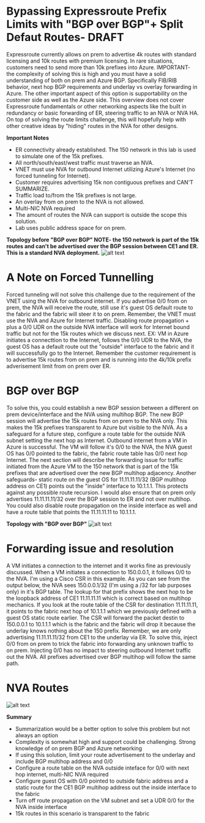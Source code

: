 # Bypassing Expressroute Prefix Limits with "BGP over BGP"+ Split Defaut Routes- DRAFT
Expressroute currently allows on prem to advertise 4k routes with standard licensing and 10k routes with premium licensing. In rare situations, customers need to send more than 10k prefixes into Azure. IMPORTANT- the complexity of solving this is high and you must have a solid understanding of both on prem and Azure BGP. Specifically FIB/RIB
behavior, next hop BGP requirements and underlay vs overlay forwarding in Azure. The other important aspect of this option is supportability on the customer side as well as
the Azure side. This overview does not cover Expressroute fundamentals or other networking aspects like the built in redundancy or basic forwarding of ER, steering traffic to
an NVA or NVA HA. On top of solving the route limits challenge, this will hopefully help with other creative ideas by "hiding" routes in the NVA for other designs.

**Important Notes**
- ER connectivity already established. The 150 network in this lab is used to simulate one of the 15k prefixes.
- All north/south/east/west traffic must traverse an NVA.
- VNET must use NVA for outbound Internet utilizing Azure's Internet (no forced tunneling for Internet).
- Customer requires advertising 15k non contiguous prefixes and CAN'T SUMMARIZE.
- Traffic load to/from the 15k prefixes is not large.
- An overlay from on prem to the NVA is not allowed.
- Multi-NIC NVA required
- The amount of routes the NVA can support is outside the scope this solution.
- Lab uses public address space for on prem.

**Topology before "BGP over BGP" NOTE- the 150 network is part of the 15k routes and can't be advertised over the BGP session between CE1 and ER. This is a standard NVA deployment.**
![alt text](https://github.com/jwrightazure/lab/blob/master/BGP-over-BGP/basic-er-nva-topo.png)

# A Note on Forced Tunnelling
Forced tunneling will not solve this challenge due to the requirement of the VNET using the NVA for outbound internet. If you advertise 0/0 from on prem, the NVA will receive the route, still use it's guest OS default route to the fabric and the fabric will steer it to on prem. Remember, the VNET must use the NVA and Azure for Internet traffic. Disabling route propagation + plus a 0/0 UDR on the outside NVA interface will work for Internet bound traffic but not for the 15k routes which we discuss next. EX: VM in Azure initiates a connecttion to the Internet, follows the 0/0 UDR to the NVA, the guest OS has a default route out the "outside" interface to the fabric and it will successfully go to the Internet. Remember the customer requirement is to advertise 15k routes from on prem and is running into the 4k/10k prefix adverisement limit from on prem over ER.

# BGP over BGP
To solve this, you could establish a new BGP session between a different on prem device/interface and the NVA using multihop BGP. The new BGP session will advertise the 15k routes from on prem to the NVA only. This makes the 15k prefixes transparent to Azure but visible to the NVA. As a safeguard for a future step, configure a route table for the outside NVA subnet setting the next hop as Internet. Outbound internet from a VM in Azure is successful. The VM will follow it's 0/0 to the NVA, the NVA guest OS has 0/0 pointed to the fabric, the fabric route table has 0/0 next hop Internet. The next section will describe the forwarding issue for traffic initiated from the Azure VM to the 150 network that is part of the 15k prefixes that are advertised over the new BGP multihop adjacency. Another safeguards- static route on the guest OS for 11.11.11.11/32 (BGP multihop address on CE1) points out the "inside" interface to 10.1.1.1. This protects against any possible route recursion. I would also ensure that on prem only advertises 11.11.11.11/32 over the BGP session to ER and not over multihop. You could also disable route propagation on the inside interface as well and have a route table that points the 11.11.11.11 to 10.1.1.1.

**Topology with "BGP over BGP"**
![alt text](https://github.com/jwrightazure/lab/blob/master/BGP-over-BGP/bgp-multihop.png)

# Forwarding issue and resolution
A VM initiates a connection to the internet and it works fine as previously discussed. When a VM initiates a connection to 150.0.0.1, it follows 0/0 to the NVA. I'm using a Cisco CSR in this example. As you can see from the output below, the NVA sees 150.0.0.1/32 (I'm using a /32 for lab purposes only) in it's BGP table. The lookup for that prefix shows the next hop to be the loopback address of CE1 11.11.11.11 which is correct based on multihop mechanics. If you look at the route table of the CSR for destination 11.11.11.11, it points to the fabric next hop of 10.1.1.1 which we previously defined with a guest OS static route earlier. The CSR will forward the packet destin to 150.0.0.1 to 10.1.1.1 which is the fabric and the fabric will drop it because the underlay knows nothing about the 150 prefix. Remember, we are only advertising 11.11.11.11/32 from CE1 to the underlay via ER. To solve this, inject 0/0 from on prem to trick the fabric into forwarding any unknown traffic to on prem. Injecting 0/0 has no impact to steering outbound Internet traffic out the NVA. All prefixes advertised over BGP multihop will follow the same path. 

# NVA Routes
![alt text](https://github.com/jwrightazure/lab/blob/master/BGP-over-BGP/routes.png)

**Summary**
- Summarization would be a better option to solve this problem but not always an option
- Complexity is somewhat high and support could be challenging. Strong knowledge of on prem BGP and Azure networking
- If using this solution, limit your route advertisement to the underlay and include BGP multihop address and 0/0
- Configure a route table on the NVA outside inteface for 0/0 with next hop internet, multi-NIC NVA required
- Configure guest OS with 0/0 pointed to outside fabric address and a static route for the CE1 BGP multihop address out the inside interface to the fabric
- Turn off route propagation on the VM subnet and set a UDR 0/0 for the NVA inside interface
- 15k routes in this scenario is transparent to the fabric
